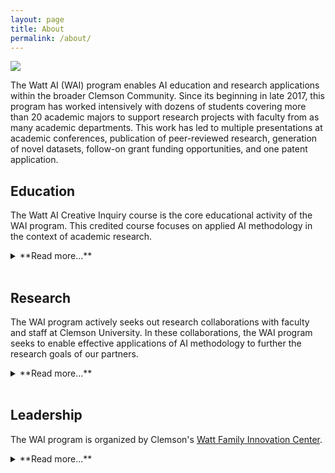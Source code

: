 ```yaml
---
layout: page
title: About
permalink: /about/
---
```


<img src="{{site.url}}/assets/img/about/group.jpg">

The Watt AI (WAI) program enables AI education and research applications within the broader Clemson Community. Since its beginning in late 2017, this program has worked intensively with dozens of students covering more than 20 academic majors to support research projects with faculty from as many academic departments. This work has led to multiple presentations at academic conferences, publication of peer-reviewed research, generation of novel datasets, follow-on grant funding opportunities, and one patent application.

## Education
The Watt AI Creative Inquiry course is the core educational activity of the WAI program. This credited course focuses on applied AI methodology in the context of academic research. 

<details><summary markdown='span'> **Read more...** </summary>
    
The course has two educational tracks with each track having 1 classroom contact hour per week: 

1. **First-time students**: students taking the course for the first time work through an interdisciplinary program  covering a broad range of topics relevant to Artificial Intelligence including IBM Watson, cloud computing, machine learning, statistical reasoning, application development, and societal considerations of AI. Material is presented as a mixture of lecture content, classroom discussions, and homework assignments. The goal of this introductory course is to equip students with the skills they need to succeed in applied AI research at Clemson and beyond.

2. **Returning students**: students taking the course for the 2nd or higher time participate in an “Advanced Topics” seminar course. Throughout the semester, all students present on topics of their choosing from the world of Artificial Intelligence. Presentations are followed by discussions facilitated by the WAI staff. The goal of this track is to broaden students’ exposures to diverse topics in AI and to deepen their mastery of specific topics that they present on. The returning student track is also designed to be “light weight” compared to the first-time student track leaving the returning students more time to focus on their research projects.
    
All students irrespective of track are placed on research projects as outlined in more detail below. In the context of these projects, the students receive more intensive, hands-on experience in specific areas as required by their projectss. 

More than 60 undergraduates have participated in the WAI educational program. We are proud to recruit students from a wide range of academic disciplines. The following figure shows the distrubtion of student majors during the Spring 2020 term. 
<img src="{{site.url}}/assets/img/about/majors.jpg">
</details>
<br>

## Research
The WAI program actively seeks out research collaborations with faculty and staff at Clemson University. In these collaborations, the WAI program seeks to enable effective applications of AI methodology to further the research goals of our partners. 

<details><summary markdown='span'> **Read more...** </summary>
    
The enablement model roughly follows the following phases:

1. **Identification**: WAI consults closely with researchers to identify feasible, high-impact applications of AI. Often researchers have a pre-existing interest in AI but little knowledge of what is feasible or how to actually employ AI methods. WAI staff strive to understand the researcher’s objectives, identify whether or not an AI-based approach is appropriate, and shape the high-level goals of the researcher into clear, achievable objectives.

2. **Strategy**: Once a project is identified, WAI staff and students help form a strategic roadmap for achieving the stated research objectives. This phase involves a close examination of the project objectives and available data sources, and a weighing of possible methodology choices including modeling approaches and appropriate software. This strategy phase usually happens within the context of the student-researcher group meetings. Though this level of decision making is a stretch for most students, we believe their involvement is a novel educational opportunity not afforded by a classroom setting.

3. **Implementation**: Once a strategy has been formulated, tasks are divided among the students, researchers, and WAI staff. WAI staff advise the students closely to make sure they understand their role and have a clear path forward. In this context, the students receive focused training on specific AI methods. Implementation activities often include data collection, application of Machine Learning models, data visualization, and statistical analysis.

4. **Delivery**:  Once a project begins to meet its research objectives, activities will often shift toward producing tangible outputs such as conference presentations, publications, grant proposals, patent applications, demonstrations of technology development, and pilot deployments. Students take an active role in this process, whether it be helping to write academic papers, presenting at conferences, or coordinating with the university or outside institutions to demonstrate the technology we’ve developed.

The WAI program has facilitated more than 20 machine-learning and AI-related research projects at Clemson. We are proud to have collaborations with a wide variety of researchers in more than 20 departments or institutions. The table below shows the Clemson academic departments we have worked with so far.
<img src="{{site.url}}/assets/img/about/departments.png">
</details>
<br>

## Leadership
The WAI program is organized by Clemson's [Watt Family Innovation Center](http://www.clemson.edu/centers-institutes/watt/). 

<details><summary markdown='span'> **Read more...** </summary>
    
### Executive Leadership
Dr. Todd Marek, Watt Center Executive Director, Dr. Kuang-Ching Wang, Watt Center Associate Director for Research, Dr. Barbara Speziale, Watt Center Associate Director for Academic Affairs and Director of Creative Inquiry, and Dr. Mark Krystofik, Watt Center Associate Director for Operations and Sustainability, have been integral to the vision, creation, and strategic leadership for the Watt AI program.  The Executive Leadership team has been engaged in development of the Watt AI project portfolio and integration of Watt AI to broader initiatives across the university.

### Watt AI Staff
<img src="{{site.url}}/assets/img/about/hudson.jpg" style="float:right;width:256px;height:256px;">
Dr. Hudson Smith joined the Watt AI program in March 2018. Received his Bachelor’s degrees in Physics and Mathematics from Erskine College in Due West, SC and a Ph.D. in Physics from The Ohio State University where he studied theoretical quantum mechanics with an emphasis on scientific computing. Following his graduate work, Hudson entered the data science industry, applying statistics and machine learning techniques to solve problems within the healthcare domain. Hudson’s primary research interests are in the areas of Natural Language Processing and Representation Learning through his work in the WAI program has him involved in everything ML and AI!

<img src="{{site.url}}/assets/img/about/carl.jpg" style="float:right;width:256px;height:256px;">
Dr. Carl Ehrett is a research associate in the Watt AI program in the Watt Family Innovation Center. He facilitates research activities applying artificial intelligence and machine learning techniques, and works with students and faculty to foster interdisciplinary collaboration growing the AI and analytics community within Clemson. Carl received an M.A. in philosophy from the University of Kentucky with emphasis on cognitive science. He then earned a Ph.D. in analytic philosophy from Northwestern University, researching semantic modeling of vagueness in natural language. Carl went on to earn an M.S. and Ph.D. from Clemson's School of Mathematical and Statistical Sciences, focusing on computational mathematics and statistics, Bayesian statistics, and computer model calibration.
</details>
